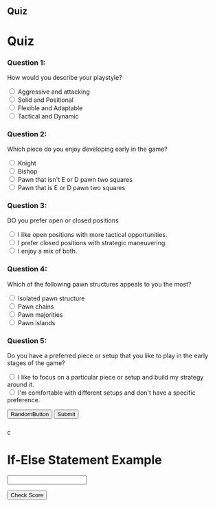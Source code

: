 
## Quiz

<!DOCTYPE html>
<html>
<head>
  <title>Quiz</title>
  <style>
    .question {
      margin-bottom: 10px;
    }
  </style>
</head>
<body>
  <h1>Quiz</h1>
  
  <div class="question">
    <h3>Question 1:</h3>
    <p>How would you describe your playstyle?</p>
    <form>
      <input type="radio" name="q1" value="30"> Aggressive and attacking <br>
      <input type="radio" name="q1" value="40"> Solid and Positional <br>
      <input type="radio" name="q1" value="20"> Flexible and Adaptable  <br>
      <input type="radio" name="q1" value="10"> Tactical and Dynamic <br>
    </form>
  </div>
  
  <div class="question">
    <h3>Question 2:</h3>
    <p>Which piece do you enjoy developing early in the game?</p>
    <form>
      <input type="radio" name="q2" value="40"> Knight <br>
      <input type="radio" name="q2" value="30"> Bishop <br>
      <input type="radio" name="q2" value="20"> Pawn that isn't E or D pawn two squares <br>
      <input type="radio" name="q2" value="10"> Pawn that is E or D pawn two squares <br>
    </form>
  </div>
  
  <div class="question">
    <h3>Question 3:</h3>
    <p>DO you prefer open or closed positions</p>
    <form>
      <input type="radio" name="q3" value="40"> I like open positions with more tactical opportunities.<br>
      <input type="radio" name="q3" value="30"> I prefer closed positions with strategic maneuvering.<br>
      <input type="radio" name="q3" value="20"> I enjoy a mix of both.<br>
    </form>
  </div>

  <div class="question">
    <h3>Question 4:</h3>
    <p>Which of the following pawn structures appeals to you the most?</p>
    <form>
      <input type="radio" name="q4" value="40"> Isolated pawn structure <br>
      <input type="radio" name="q4" value="30"> Pawn chains <br>
      <input type="radio" name="q4" value="20"> Pawn majorities <br>
      <input type="radio" name="q4" value="10"> Pawn islands <br>
    </form>
  </div>

  <div class="question">
    <h3>Question 5:</h3>
    <p>Do you have a preferred piece or setup that you like to play in the early stages of the game?</p>
    <form>
      <input type="radio" name="q5" value="40"> I like to focus on a particular piece or setup and build my strategy around it.  <br>
      <input type="radio" name="q5" value="30"> I'm comfortable with different setups and don't have a specific preference. <br>
    </form>
  </div>

  <button class = "haha" id = 2> RandomButton </button>
  <button onclick="calculateScore()">Submit</button>
  
  <h3 id="score"></h3>
  
  <script>
    function calculateScore() {
      var score = 0;
      
      var q1Answer = document.querySelector('input[name="q1"]:checked');
      if (q1Answer !== null) {
        score += parseInt(q1Answer.value);
      }
      
      var q2Answer = document.querySelector('input[name="q2"]:checked');
      if (q2Answer !== null) {
        score += parseInt(q2Answer.value);
      }
      
      var q3Answer = document.querySelector('input[name="q3"]:checked');
      if (q3Answer !== null) {
        score += parseInt(q3Answer.value);
      }
      
      var q4Answer = document.querySelector('input[name="q4"]:checked');
      if (q4Answer !== null) {
        score += parseInt(q4Answer.value);
      }
      
      var q5Answer = document.querySelector('input[name="q5"]:checked');
      if (q5Answer !== null) {
        score += parseInt(q5Answer.value);
      }
      
      document.getElementById('score').innerHTML = "Total Score: " + score + " points";
      
      var wasteButton = document.getElementByClassName('haha')
      wasteButton.id = score
    }
  </script>
</body>
</html> 

<html>
<head>c
  <title>If-Else Statement Example</title>
  <script>
    function checkScore() {
      // Get the score value from the input field
      var score = document.getElementByClassName("haha").id;
      // Get the button elements
      var button1 = document.getElementById("button1");
      button1.textContent = 'Ruy Lopez';
      const link = document.createElement('a');
      link.href = '/Chess_Openings/RuyLopez.html';
      link.appendChild(button);
      document.body.appendChild(link);
      //Second Button
      var button2 = document.getElementById("button2");
      button2.textContent = 'London';
      const link = document.createElement('a');
      link.href = '/Chess_Openings/London.html';
      link.appendChild(button);
      document.body.appendChild(link);
      //Second Button
      var button3 = document.getElementById("button3");
      button3.textContent = 'Kings Gambit';
      const link = document.createElement('a');
      link.href = '/Chess_Openings/KingsGambit.html';
      link.appendChild(button);
      document.body.appendChild(link);
      //Second Button
      var button4 = document.getElementById("button4");
      button4.textContent = 'Vienna';
      const link = document.createElement('a');
      link.href = '/Chess_Openings/Vienna.html';
      link.appendChild(button);
      document.body.appendChild(link);
      //Second Button
      var button5 = document.getElementById("button5");
      button5.textContent = 'Scotch';
      const link = document.createElement('a');
      link.href = '/Chess_Openings/Scotch.html';
      link.appendChild(button);
      document.body.appendChild(link);
      //Second Button
      // Reset the button styles
      button1.style.display = "none";
      button2.style.display = "none";
      button3.style.display = "none";
      button4.style.display = "none";
      button5.style.display = "none";
      // Check the score range and show the corresponding button
      if (score >= 170) {
        button5.style.display = "block";
      } else if (score >= 150) {
        button4.style.display = "block";
      } else if (score >= 120) {
        button3.style.display = "block";
      } else if (score >= 100) {
        button2.style.display = "block";
      } else {
        button1.style.display = "block";
      }
    }
  </script>
</head>
<body>
  <h1>If-Else Statement Example</h1>

  <input type="number" id="score">

  <button id="button1" style="display: none;">Button 1</button>
  <button id="button2" style="display: none;">Button 2</button>
  <button id="button3" style="display: none;">Button 3</button>
  <button id="button4" style="display: none;">Button 4</button>
  <button id="button5" style="display: none;">Button 5</button>

  <button onclick="checkScore()">Check Score</button>
</body>
</html>


